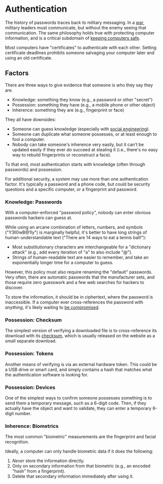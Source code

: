 
# Authentication

The history of passwords traces back to military messaging. In a [war](people-conflicts-war.md), military leaders must communicate, but without the enemy seeing that communication. The same philosophy holds true with protecting computer information, and is a critical subdomain of [keeping computers safe](computers-cysec.md).

Most computers have "certificates" to authenticate with each other. Setting certificate deadlines prohibits someone salvaging your computer later and using an old certificate.

## Factors

There are three ways to give evidence that someone is who they say they are.

- Knowledge: something they know (e.g., a password or other "secret")
- Possession: something they have (e.g., a mobile phone or other object)
- Inherence: something they are (e.g., fingerprint or face)

They all have downsides:

- Someone can guess knowledge (especially with [social engineering](social-engineering.md)).
- Someone can duplicate what someone possesses, or at least enough to fool a computer.
- Nobody can take someone's inherence very easily, but it can't be updated easily if they ever *do* succeed at stealing it (i.e., there's no easy way to rebuild fingerprints or reconstruct a face).

To that end, most authentication starts with knowledge (often through passwords) and possession.

For additional security, a system may use more than one authentication factor. It's typically a password and a phone code, but could be security questions and a specific computer, or a fingerprint and password.

### Knowledge: Passwords

With a computer-enforced "password policy", nobody can enter obvious passwords hackers can guess at.

While using an arcane combination of letters, numbers, and symbols ("Y3ll0wB@1ly") is marginally helpful, it's better to have long strings of human-understandable text ("There are 14 ways to eat a tennis ball!"):

- Most substitutionary characters are interchangeable for a "dictionary attack" (e.g., add every iteration of "a" to also include "@").
- Strings of human-readable text are easier to remember, and take an exponentially longer time for a computer to guess.

However, this policy must also require renaming the "default" passwords. Very often, there are automatic passwords that the manufacturer sets, and those require zero guesswork and a few web searches for hackers to discover.

To store the information, it should be in ciphertext, where the password is inaccessible. If a computer ever cross-references the password with *anything*, it's likely waiting to [be compromised](https://trendless.tech/pentest/).

### Possession: Checksum

The simplest version of verifying a downloaded file is to cross-reference its download with its [checksum](encryption.md), which is usually released on the website as a small separate download.

### Possession: Tokens

Another means of verifying is via an external hardware token. This could be a USB drive or smart card, and simply contains a hash that matches what the authentication software is looking for.

### Possession: Devices

One of the simplest ways to confirm someone possesses something is to send them a temporary message, such as a 6-digit code. Then, if they actually have the object and want to validate, they can enter a temporary 6-digit number.

### Inherence: Biometrics

The most common "biometric" measurements are the fingerprint and facial recognition.

Ideally, a computer can only handle biometric data if it does the following:

1. *Never* store the information directly.
2. Only on secondary information from that biometric (e.g., an encoded "hash" from a fingerprint).
3. Delete that secondary information immediately after using it.
